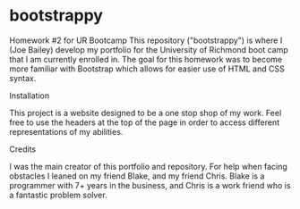 # bootstrappy
Homework #2 for UR Bootcamp
This repository ("bootstrappy") is where I (Joe Bailey) develop my portfolio for the University of Richmond boot camp that I am currently enrolled in. The goal for this homework was to become more familiar with Bootstrap which allows for easier use of HTML and CSS syntax. 

Installation

This project is a website designed to be a one stop shop of my work. Feel free to use the headers at the top of the page in order to access different representations of my abilities.

Credits

I was the main creator of this portfolio and repository. For help when facing obstacles I leaned on my friend Blake, and my friend Chris. Blake is a programmer with 7+ years in the business, and Chris is a work friend who is a fantastic problem solver.
